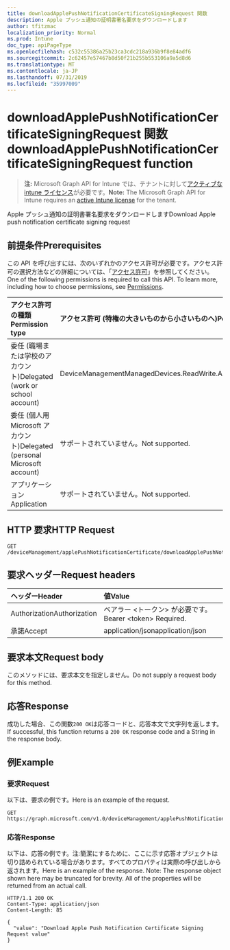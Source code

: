 ```yaml
---
title: downloadApplePushNotificationCertificateSigningRequest 関数
description: Apple プッシュ通知の証明書署名要求をダウンロードします
author: tfitzmac
localization_priority: Normal
ms.prod: Intune
doc_type: apiPageType
ms.openlocfilehash: c532c55386a25b23ca3cdc218a936b9f8e84adf6
ms.sourcegitcommit: 2c62457e57467b8d50f21b255b553106a9a5d8d6
ms.translationtype: MT
ms.contentlocale: ja-JP
ms.lasthandoff: 07/31/2019
ms.locfileid: "35997009"
---
```

# <a name="downloadapplepushnotificationcertificatesigningrequest-function"></a><span data-ttu-id="c6ac0-103">downloadApplePushNotificationCertificateSigningRequest 関数</span><span class="sxs-lookup"><span data-stu-id="c6ac0-103">downloadApplePushNotificationCertificateSigningRequest function</span></span>

> <span data-ttu-id="c6ac0-104">**注:** Microsoft Graph API for Intune では、テナントに対して[アクティブな intune ライセンス](https://go.microsoft.com/fwlink/?linkid=839381)が必要です。</span><span class="sxs-lookup"><span data-stu-id="c6ac0-104">**Note:** The Microsoft Graph API for Intune requires an [active Intune license](https://go.microsoft.com/fwlink/?linkid=839381) for the tenant.</span></span>

<span data-ttu-id="c6ac0-105">Apple プッシュ通知の証明書署名要求をダウンロードします</span><span class="sxs-lookup"><span data-stu-id="c6ac0-105">Download Apple push notification certificate signing request</span></span>

## <a name="prerequisites"></a><span data-ttu-id="c6ac0-106">前提条件</span><span class="sxs-lookup"><span data-stu-id="c6ac0-106">Prerequisites</span></span>
<span data-ttu-id="c6ac0-p101">この API を呼び出すには、次のいずれかのアクセス許可が必要です。アクセス許可の選択方法などの詳細については、「[アクセス許可](/graph/permissions-reference)」を参照してください。</span><span class="sxs-lookup"><span data-stu-id="c6ac0-p101">One of the following permissions is required to call this API. To learn more, including how to choose permissions, see [Permissions](/graph/permissions-reference).</span></span>

|<span data-ttu-id="c6ac0-109">アクセス許可の種類</span><span class="sxs-lookup"><span data-stu-id="c6ac0-109">Permission type</span></span>|<span data-ttu-id="c6ac0-110">アクセス許可 (特権の大きいものから小さいものへ)</span><span class="sxs-lookup"><span data-stu-id="c6ac0-110">Permissions (from most to least privileged)</span></span>|
|:---|:---|
|<span data-ttu-id="c6ac0-111">委任 (職場または学校のアカウント)</span><span class="sxs-lookup"><span data-stu-id="c6ac0-111">Delegated (work or school account)</span></span>|<span data-ttu-id="c6ac0-112">DeviceManagementManagedDevices.ReadWrite.All</span><span class="sxs-lookup"><span data-stu-id="c6ac0-112">DeviceManagementManagedDevices.ReadWrite.All</span></span>|
|<span data-ttu-id="c6ac0-113">委任 (個人用 Microsoft アカウント)</span><span class="sxs-lookup"><span data-stu-id="c6ac0-113">Delegated (personal Microsoft account)</span></span>|<span data-ttu-id="c6ac0-114">サポートされていません。</span><span class="sxs-lookup"><span data-stu-id="c6ac0-114">Not supported.</span></span>|
|<span data-ttu-id="c6ac0-115">アプリケーション</span><span class="sxs-lookup"><span data-stu-id="c6ac0-115">Application</span></span>|<span data-ttu-id="c6ac0-116">サポートされていません。</span><span class="sxs-lookup"><span data-stu-id="c6ac0-116">Not supported.</span></span>|

## <a name="http-request"></a><span data-ttu-id="c6ac0-117">HTTP 要求</span><span class="sxs-lookup"><span data-stu-id="c6ac0-117">HTTP Request</span></span>
<!-- {
  "blockType": "ignored"
}
-->
``` http
GET /deviceManagement/applePushNotificationCertificate/downloadApplePushNotificationCertificateSigningRequest
```

## <a name="request-headers"></a><span data-ttu-id="c6ac0-118">要求ヘッダー</span><span class="sxs-lookup"><span data-stu-id="c6ac0-118">Request headers</span></span>
|<span data-ttu-id="c6ac0-119">ヘッダー</span><span class="sxs-lookup"><span data-stu-id="c6ac0-119">Header</span></span>|<span data-ttu-id="c6ac0-120">値</span><span class="sxs-lookup"><span data-stu-id="c6ac0-120">Value</span></span>|
|:---|:---|
|<span data-ttu-id="c6ac0-121">Authorization</span><span class="sxs-lookup"><span data-stu-id="c6ac0-121">Authorization</span></span>|<span data-ttu-id="c6ac0-122">ベアラー &lt;トークン&gt; が必要です。</span><span class="sxs-lookup"><span data-stu-id="c6ac0-122">Bearer &lt;token&gt; Required.</span></span>|
|<span data-ttu-id="c6ac0-123">承諾</span><span class="sxs-lookup"><span data-stu-id="c6ac0-123">Accept</span></span>|<span data-ttu-id="c6ac0-124">application/json</span><span class="sxs-lookup"><span data-stu-id="c6ac0-124">application/json</span></span>|

## <a name="request-body"></a><span data-ttu-id="c6ac0-125">要求本文</span><span class="sxs-lookup"><span data-stu-id="c6ac0-125">Request body</span></span>
<span data-ttu-id="c6ac0-126">このメソッドには、要求本文を指定しません。</span><span class="sxs-lookup"><span data-stu-id="c6ac0-126">Do not supply a request body for this method.</span></span>

## <a name="response"></a><span data-ttu-id="c6ac0-127">応答</span><span class="sxs-lookup"><span data-stu-id="c6ac0-127">Response</span></span>
<span data-ttu-id="c6ac0-128">成功した場合、この関数`200 OK`は応答コードと、応答本文で文字列を返します。</span><span class="sxs-lookup"><span data-stu-id="c6ac0-128">If successful, this function returns a `200 OK` response code and a String in the response body.</span></span>

## <a name="example"></a><span data-ttu-id="c6ac0-129">例</span><span class="sxs-lookup"><span data-stu-id="c6ac0-129">Example</span></span>

### <a name="request"></a><span data-ttu-id="c6ac0-130">要求</span><span class="sxs-lookup"><span data-stu-id="c6ac0-130">Request</span></span>
<span data-ttu-id="c6ac0-131">以下は、要求の例です。</span><span class="sxs-lookup"><span data-stu-id="c6ac0-131">Here is an example of the request.</span></span>
``` http
GET https://graph.microsoft.com/v1.0/deviceManagement/applePushNotificationCertificate/downloadApplePushNotificationCertificateSigningRequest
```

### <a name="response"></a><span data-ttu-id="c6ac0-132">応答</span><span class="sxs-lookup"><span data-stu-id="c6ac0-132">Response</span></span>
<span data-ttu-id="c6ac0-p102">以下は、応答の例です。注:簡潔にするために、ここに示す応答オブジェクトは切り詰められている場合があります。すべてのプロパティは実際の呼び出しから返されます。</span><span class="sxs-lookup"><span data-stu-id="c6ac0-p102">Here is an example of the response. Note: The response object shown here may be truncated for brevity. All of the properties will be returned from an actual call.</span></span>
``` http
HTTP/1.1 200 OK
Content-Type: application/json
Content-Length: 85

{
  "value": "Download Apple Push Notification Certificate Signing Request value"
}
```



